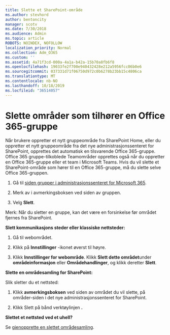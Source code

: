 ```yaml
---
title: Slette et SharePoint-område
ms.author: stevhord
author: bentoncity
manager: scotv
ms.date: 7/30/2018
ms.audience: Admin
ms.topic: article
ROBOTS: NOINDEX, NOFOLLOW
localization_priority: Normal
ms.collection: Adm_O365
ms.custom: ''
ms.assetid: 4a71f3cd-000a-4a1a-b42a-15b70a8fb6f8
ms.openlocfilehash: 19033fe2f700e940432428e212a5956fcc06b0e6
ms.sourcegitcommit: 037331d71f06750d972c0b6278b23bb15c4806ca
ms.translationtype: MT
ms.contentlocale: nb-NO
ms.lasthandoff: 10/18/2019
ms.locfileid: "36514057"
---
```

# <a name="delete-sites-that-belong-to-an-office-365-group"></a>Slette områder som tilhører en Office 365-gruppe

Når brukere oppretter et nytt gruppeområde fra SharePoint Home, eller du oppretter et nytt gruppeområde fra det nye administrasjonssenteret for SharePoint, opprettes det automatisk en tilsvarende Office 365-gruppe. Office 365 gruppe-tilkoblede Teamområder opprettes også når du oppretter en Office 365-gruppe eller et team i Microsoft Teams. Hvis du vil slette et SharePoint-område som hører til en Office 365-gruppe, må du slette selve Office 365-gruppen. 
  
1. Gå til [siden grupper i administrasjonssenteret for Microsoft 365](https://portal.office.com/adminportal/home#/groups).
    
2. Merk av i avmerkingsboksen ved siden av gruppen.
    
3. Velg **Slett**.
    
Merk: Når du sletter en gruppe, kan det være en forsinkelse før området fjernes fra SharePoint.
  
**Slett kommunikasjons steder eller klassiske nettsteder:**

1. Gå til webområdet.
  
2. Klikk på **Innstillinger** -ikonet øverst til høyre. 
  
3. Klikk **Innstillinger for webområde**. Klikk **Slett dette området**under **områdeinformasjon** eller **Områdehandlinger**, og klikk deretter **Slett**.
  
**Slette en områdesamling for SharePoint:**

Slik sletter du et nettsted:
  
1. Klikk **avmerkingsboksen** ved siden av området du vil slette, på områder-siden i det nye administrasjonssenteret for SharePoint. 
    
2. Klikk Slett på bånd verktøylinjen **.**
    
**Slettet et nettsted ved et uhell?**

Se [gjenopprette en slettet områdesamling](https://go.microsoft.com/fwlink/?linkid=867660).
  

